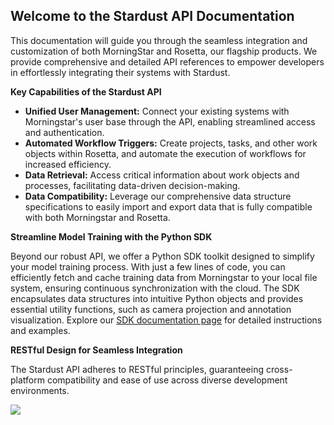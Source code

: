 ## Welcome to the Stardust API Documentation

This documentation will guide you through the seamless integration and customization of both MorningStar and Rosetta, our flagship products. We provide comprehensive and detailed API references to empower developers in effortlessly integrating their systems with Stardust.

**Key Capabilities of the Stardust API**

- **Unified User Management:** Connect your existing systems with Morningstar's user base through the API, enabling streamlined access and authentication.
- **Automated Workflow Triggers:** Create projects, tasks, and other work objects within Rosetta, and automate the execution of workflows for increased efficiency.
- **Data Retrieval:** Access critical information about work objects and processes, facilitating data-driven decision-making.
- **Data Compatibility:** Leverage our comprehensive data structure specifications to easily import and export data that is fully compatible with both Morningstar and Rosetta.

**Streamline Model Training with the Python SDK**

Beyond our robust API, we offer a Python SDK toolkit designed to simplify your model training process. With just a few lines of code, you can efficiently fetch and cache training data from Morningstar to your local file system, ensuring continuous synchronization with the cloud. The SDK encapsulates data structures into intuitive Python objects and provides essential utility functions, such as camera projection and annotation visualization. Explore our [SDK documentation page](https://sdk-docs.stardust.ai/overview.html) for detailed instructions and examples.

**RESTful Design for Seamless Integration**

The Stardust API adheres to RESTful principles, guaranteeing cross-platform compatibility and ease of use across diverse development environments.

![](https://files.readme.io/28b44b7-image.png)
